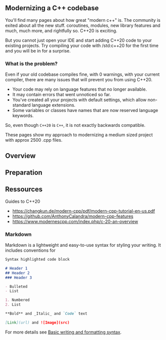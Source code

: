 ## Modernizing a C++ codebase

You'll find many pages about how great "modern c++" is. The community is exited about all the new stuff. coroutines, modules, new library features and much, much more, and rightfully so. C++20 is exciting. 

But you cannot just open your IDE and start adding C++20 code to your existing projects. Try compiling your code with /std:c++20 for the first time and you will be in for a surprise.

### What is the problem?
Even if your old codebase compiles fine, with 0 warnings, with your current compiler, there are many issues that will prevent you from using C++20.

- Your code may rely on language features that no longer available.
- It may contain errors that went unnoticed so far.
- You've created all your projects with default settings, which allow non-standard language extensions.
- Some variables or classes have names that are now reserved language keywords.

So, even though `C++20` is `C++`, it is not exactly backwards compatible.

These pages show my approach to modernizing a medium sized project with approx 2500 .cpp files.


## Overview

## Preparation




## Ressources
Guides to C++20

- https://changkun.de/modern-cpp/pdf/modern-cpp-tutorial-en-us.pdf
- https://github.com/AnthonyCalandra/modern-cpp-features
- https://www.modernescpp.com/index.php/c-20-an-overview





### Markdown

Markdown is a lightweight and easy-to-use syntax for styling your writing. It includes conventions for

```markdown
Syntax highlighted code block

# Header 1
## Header 2
### Header 3

- Bulleted
- List

1. Numbered
2. List

**Bold** and _Italic_ and `Code` text

[Link](url) and ![Image](src)
```

For more details see [Basic writing and formatting syntax](https://docs.github.com/en/github/writing-on-github/getting-started-with-writing-and-formatting-on-github/basic-writing-and-formatting-syntax).
